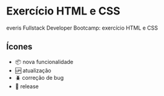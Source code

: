 # Exercício HTML e CSS

everis Fullstack Developer Bootcamp: exercício HTML e CSS

## Ícones

- :package: nova funcionalidade
- :up: atualização
- :beetle: correção de bug
- :checkered_flag: release

